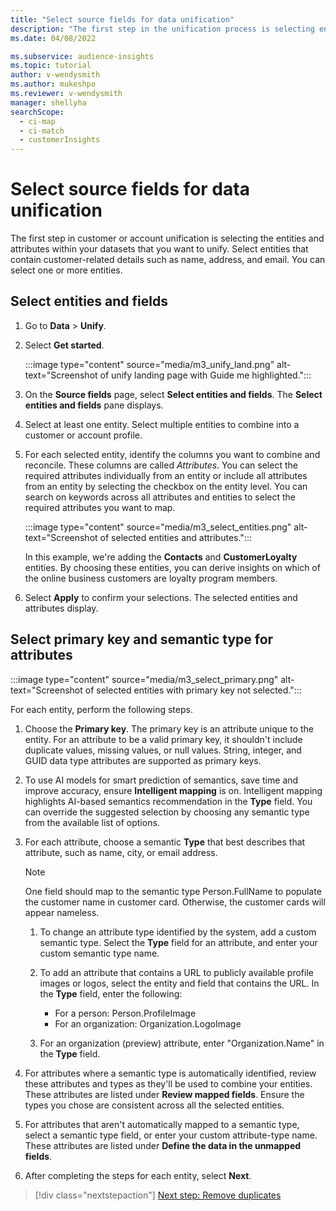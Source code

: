 ```yaml
---
title: "Select source fields for data unification"
description: "The first step in the unification process is selecting entities, attributes, primary keys, and semantic types to map data to the unified customer profile."
ms.date: 04/08/2022

ms.subservice: audience-insights
ms.topic: tutorial
author: v-wendysmith
ms.author: mukeshpo
ms.reviewer: v-wendysmith
manager: shellyha
searchScope: 
  - ci-map
  - ci-match
  - customerInsights
---
```


# Select source fields for data unification

The first step in customer or account unification is selecting the entities and attributes within your datasets that you want to unify. Select entities that contain customer-related details such as name, address, and email. You can select one or more entities.

## Select entities and fields

1. Go to **Data** > **Unify**.

1. Select **Get started**.

   :::image type="content" source="media/m3_unify_land.png" alt-text="Screenshot of unify landing page with Guide me highlighted.":::

1. On the **Source fields** page, select **Select entities and fields**. The **Select entities and fields** pane displays.

1. Select at least one entity. Select multiple entities to combine into a customer or account profile.

1. For each selected entity, identify the columns you want to combine and reconcile. These columns are called *Attributes*. You can select the required attributes individually from an entity or include all attributes from an entity by selecting the checkbox on the entity level. You can search on keywords across all attributes and entities to select the required attributes you want to map.

   :::image type="content" source="media/m3_select_entities.png" alt-text="Screenshot of selected entities and attributes.":::

   In this example, we're adding the **Contacts** and **CustomerLoyalty** entities. By choosing these entities, you can derive insights on which of the online business customers are loyalty program members.

1. Select **Apply** to confirm your selections. The selected entities and attributes display.

## Select primary key and semantic type for attributes

   :::image type="content" source="media/m3_select_primary.png" alt-text="Screenshot of selected entities with primary key not selected.":::

For each entity, perform the following steps.

1. Choose the **Primary key**. The primary key is an attribute unique to the entity. For an attribute to be a valid primary key, it shouldn't include duplicate values, missing values, or null values. String, integer, and GUID data type attributes are supported as primary keys.

1. To use AI models for smart prediction of semantics, save time and improve accuracy, ensure **Intelligent mapping** is on. Intelligent mapping highlights AI-based semantics recommendation in the **Type** field. You can override the suggested selection by choosing any semantic type from the available list of options.

1. For each attribute, choose a semantic **Type** that best describes that attribute, such as name, city, or email address.

   > [!NOTE]
   > One field should map to the semantic type Person.FullName to populate the customer name in customer card. Otherwise, the customer cards will appear nameless.

   1. To change an attribute type identified by the system, add a custom semantic type. Select the **Type** field for an attribute, and enter your custom semantic type name.

   1. To add an attribute that contains a URL to publicly available profile images or logos, select the entity and field that contains the URL. In the **Type** field, enter the following:
      - For a person: Person.ProfileImage
      - For an organization: Organization.LogoImage

   1. For an organization (preview) attribute, enter "Organization.Name" in the **Type** field.

1. For attributes where a semantic type is automatically identified, review these attributes and types as they'll be used to combine your entities. These attributes are listed under **Review mapped fields**. Ensure the types you chose are consistent across all the selected entities.

1. For attributes that aren't automatically mapped to a semantic type, select a semantic type field, or enter your custom attribute-type name. These attributes are listed under **Define the data in the unmapped fields**.

1. After completing the steps for each entity, select **Next**.

> [!div class="nextstepaction"]
> [Next step: Remove duplicates](remove-duplicates.md)
